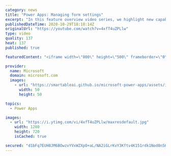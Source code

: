 ```yaml
---
category: news
title: "Power Apps: Managing form settings"
excerpt: "In this feature overview video series, we highlight new capabilities included in the latest update to Microsoft Power Apps.  Improvements to Microsoft Power Apps for managing form settings and events allow users to set various features on a form in the new modern designer.   Get the most out of Power"
publishedDateTime: 2020-10-29T18:18:14Z
originalUrl: "https://youtube.com/watch?v=4xfT4uZPLlw"
type: video
quality: 137
heat: 137
published: true

featuredContent: "<iframe width=\"800\" height=\"500\" frameborder=\"0\" src=\"https://www.youtube.com/embed/4xfT4uZPLlw\" allow=\"accelerometer; autoplay; encrypted-media; gyroscope; picture-in-picture\" allowfullscreen></iframe>"

provider:
  name: Microsoft
  domain: microsoft.com
  images:
    - url: "https://smartableai.github.io/microsoft-power-apps/assets/images/organizations/microsoft.com-50x50.jpg"
      width: 50
      height: 50

topics:
  - Power Apps

images:
  - url: "https://i.ytimg.com/vi/4xfT4uZPLlw/maxresdefault.jpg"
    width: 1280
    height: 720
    isCached: true

secured: "d1bFq7EUH8JM6BOwzvYVxWZXpO+aL/NA2iGLrKvY3Kftv4K151rdk1Nod0n5H70EJOxh26V0RoVszBTap4vfUB8ztA2q0YzMnQHoqyqHqlIb9AMKS2JmvfbUNYuYnSJQEVo/XNyB8TU2Tl376rBAOOOaVy3lOdDtbo09PehZ50J737QFlyv4DJO0x3PZjoMINk2RR70awZjrTEC1yyKqV4IcJjlTdVs01RSViQheO8O68sPfISqdBvDAqXpqszQJSagVR0rVV7tnDBzZl4SN2LBtI75wbEoV8P6zwNcr77UPr8SHbQE5XYFDt0mNMV8F0j+DrMdkZk8mfaT5X7Djx1EKKDqHjeWe+lYh8pFV5N3wGuVVEh1Kz85bHLZ3m3MZXL+5LI7mgC41nUjTNVn/02p44mAmcRyTYAXH5VT4ZA92NIMVcbfhKyRQ4/Ducwv8;beNDnmHeRbC/pJykQ6a/3w=="
---
```


